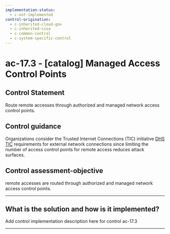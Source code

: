 ```yaml
---
implementation-status:
  - c-not-implemented
control-origination:
  - c-inherited-cloud-gov
  - c-inherited-cisa
  - c-common-control
  - c-system-specific-control
---
```


# ac-17.3 - \[catalog\] Managed Access Control Points

## Control Statement

Route remote accesses through authorized and managed network access control points.

## Control guidance

Organizations consider the Trusted Internet Connections (TIC) initiative [DHS TIC](#4f42ee6e-86cc-403b-a51f-76c2b4f81b54) requirements for external network connections since limiting the number of access control points for remote access reduces attack surfaces.

## Control assessment-objective

remote accesses are routed through authorized and managed network access control points.

______________________________________________________________________

## What is the solution and how is it implemented?

Add control implementation description here for control ac-17.3

______________________________________________________________________

